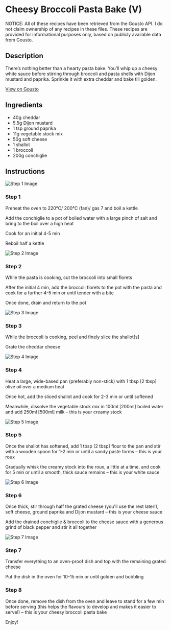 # Cheesy Broccoli Pasta Bake (V)

NOTICE: All of these recipes have been retrieved from the Gousto API. I do not claim ownership of any recipes in these files. These recipes are provided for informational purposes only, based on publicly available data from Gousto.

## Description

There’s nothing better than a hearty pasta bake. You’ll whip up a cheesy white sauce before stirring through broccoli and pasta shells with Dijon mustard and paprika. Sprinkle it with extra cheddar and bake till golden.

[View on Gousto](https://www.gousto.co.uk/recipes/cookbook/cheesy-broccoli-pasta-bake-v)

## Ingredients

- 40g cheddar
- 5.5g Dijon mustard
- 1 tsp ground paprika
- 11g vegetable stock mix
- 50g soft cheese
- 1 shallot
- 1 broccoli
- 200g conchiglie

## Instructions

![Step 1 Image](https://production-media.gousto.co.uk/cms/recipe-step-image/Step-1-1674755329352-x200.jpg)

### Step 1

Preheat the oven to 220°C/ 200°C (fan)/ gas 7 and boil a kettle

Add the conchiglie to a pot of boiled water with a large pinch of salt and bring to the boil over a high heat

Cook for an initial 4-5 min

Reboil half a kettle

![Step 2 Image](https://production-media.gousto.co.uk/cms/recipe-step-image/Step-2-1674754867181-x200.jpg)

### Step 2

While the pasta is cooking, cut the broccoli into small florets

After the initial 4 min, add the broccoli florets to the pot with the pasta and cook for a further 4-5 min or until tender with a bite

Once done, drain and return to the pot

![Step 3 Image](https://production-media.gousto.co.uk/cms/recipe-step-image/Step-3-1674754871607-x200.jpg)

### Step 3

While the broccoli is cooking, peel and finely slice the shallot<span class="text-danger">[s]</span>

Grate the cheddar cheese

![Step 4 Image](https://production-media.gousto.co.uk/cms/recipe-step-image/Step-4-1674754876112-x200.jpg)

### Step 4

Heat a large, wide-based pan (preferably non-stick) with 1 tbsp <span class="text-danger">[2 tbsp]</span> olive oil over a medium heat

Once hot, add the sliced shallot and cook for 2-3 min or until softened

Meanwhile, dissolve the vegetable stock mix in 100ml <span class="text-danger">[200ml]</span> boiled water and add 250ml <span class="text-danger">[500ml]</span> milk – this is your creamy stock

![Step 5 Image](https://production-media.gousto.co.uk/cms/recipe-step-image/Step-5-1674754880106-x200.jpg)

### Step 5

Once the shallot has softened, add 1 tbsp<span class="text-danger"> [2 tbsp]</span> flour to the pan and stir with a wooden spoon for 1-2 min or until a sandy paste forms – this is your roux

Gradually whisk the creamy stock into the roux, a little at a time, and cook for 5 min or until a smooth, thick sauce remains – this is your white sauce

![Step 6 Image](https://production-media.gousto.co.uk/cms/recipe-step-image/Step-6-1674754884705-x200.jpg)

### Step 6

Once thick, stir through half the grated cheese (you'll use the rest later!), soft cheese, ground paprika and Dijon mustard – this is your cheese sauce

Add the drained conchiglie & broccoli to the cheese sauce with a generous grind of black pepper and stir it all together

![Step 7 Image](https://production-media.gousto.co.uk/cms/recipe-step-image/Step-7-1674755012199-x200.jpg)

### Step 7

Transfer everything to an oven-proof dish and top with the remaining grated cheese

Put the dish in the oven for 10-15 min or until golden and bubbling

### Step 8

Once done, remove the dish from the oven and leave to stand for a few min before serving (this helps the flavours to develop and makes it easier to serve!) – this is your cheesy broccoli pasta bake

Enjoy!

